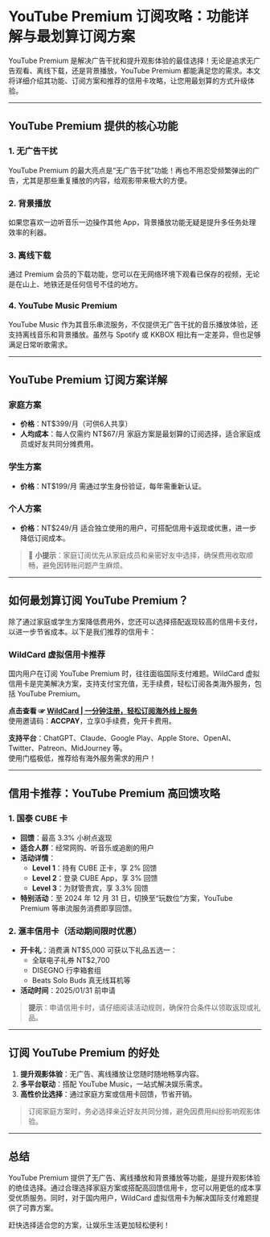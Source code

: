 # YouTube Premium 订阅攻略：功能详解与最划算订阅方案

YouTube Premium 是解决广告干扰和提升观影体验的最佳选择！无论是追求无广告观看、离线下载，还是背景播放，YouTube Premium 都能满足您的需求。本文将详细介绍其功能、订阅方案和推荐的信用卡攻略，让您用最划算的方式升级体验。

---

## YouTube Premium 提供的核心功能

### 1. 无广告干扰
YouTube Premium 的最大亮点是“无广告干扰”功能！再也不用忍受频繁弹出的广告，尤其是那些重复播放的内容，给观影带来极大的方便。

### 2. 背景播放
如果您喜欢一边听音乐一边操作其他 App，背景播放功能无疑是提升多任务处理效率的利器。

### 3. 离线下载
通过 Premium 会员的下载功能，您可以在无网络环境下观看已保存的视频，无论是在山上、地铁还是任何信号不佳的地方。

### 4. YouTube Music Premium
YouTube Music 作为其音乐串流服务，不仅提供无广告干扰的音乐播放体验，还支持离线音乐和背景播放。虽然与 Spotify 或 KKBOX 相比有一定差异，但也足够满足日常听歌需求。

---

## YouTube Premium 订阅方案详解

### 家庭方案
- **价格**：NT$399/月（可供6人共享）
- **人均成本**：每人仅需约 NT$67/月
家庭方案是最划算的订阅选择，适合家庭成员或好友共同分摊费用。

### 学生方案
- **价格**：NT$199/月
需通过学生身份验证，每年需重新认证。

### 个人方案
- **价格**：NT$249/月
适合独立使用的用户，可搭配信用卡返现或优惠，进一步降低订阅成本。

> 🔔 **小提示**：家庭订阅优先从家庭成员和亲密好友中选择，确保费用收取顺畅，避免因转账问题产生麻烦。

---

## 如何最划算订阅 YouTube Premium？

除了通过家庭或学生方案降低费用外，您还可以选择搭配返现较高的信用卡支付，以进一步节省成本。以下是我们推荐的信用卡：

### **WildCard 虚拟信用卡推荐**
国内用户在订阅 YouTube Premium 时，往往面临国际支付难题。WildCard 虚拟信用卡是完美解决方案，支持支付宝充值，无手续费，轻松订阅各类海外服务，包括 YouTube Premium。

**点击查看 ☞ [WildCard | 一分钟注册，轻松订阅海外线上服务](https://bit.ly/bewildcard)**  
使用邀请码：**ACCPAY**，立享0手续费，免开卡费用。

**支持平台**：ChatGPT、Claude、Google Play、Apple Store、OpenAI、Twitter、Patreon、MidJourney 等。  
使用门槛极低，推荐给有海外服务需求的用户！

---

## 信用卡推荐：YouTube Premium 高回馈攻略

### 1. 国泰 CUBE 卡
- **回馈**：最高 3.3% 小树点返现
- **适合人群**：经常网购、听音乐或追剧的用户
- **活动详情**：
  - **Level 1**：持有 CUBE 正卡，享 2% 回馈
  - **Level 2**：登录 CUBE App，享 3% 回馈
  - **Level 3**：为财管贵宾，享 3.3% 回馈
- **特别活动**：至 2024 年 12 月 31 日，切换至“玩数位”方案，YouTube Premium 等串流服务消费即享回馈。

### 2. 滙丰信用卡（活动期间限时优惠）
- **开卡礼**：消费满 NT$5,000 可获以下礼品五选一：
  - 全联电子礼券 NT$2,700
  - DISEGNO 行李箱套组
  - Beats Solo Buds 真无线耳机等
- **活动时间**：2025/01/31 前申请

> **提示**：申请信用卡时，请仔细阅读活动规则，确保符合条件以领取返现或礼品。

---

## 订阅 YouTube Premium 的好处

1. **提升观影体验**：无广告、离线播放让您随时随地畅享内容。
2. **多平台联动**：搭配 YouTube Music，一站式解决娱乐需求。
3. **高性价比选择**：通过家庭方案或信用卡回馈，节省开销。

> 订阅家庭方案时，务必选择亲近好友共同分摊，避免因费用纠纷影响观影体验。

---

## 总结

YouTube Premium 提供了无广告、离线播放和背景播放等功能，是提升观影体验的绝佳选择。通过合理选择家庭方案或搭配高回馈信用卡，您可以用更低的成本享受优质服务。同时，对于国内用户，WildCard 虚拟信用卡为解决国际支付难题提供了可靠方案。

赶快选择适合您的方案，让娱乐生活更加轻松便利！

